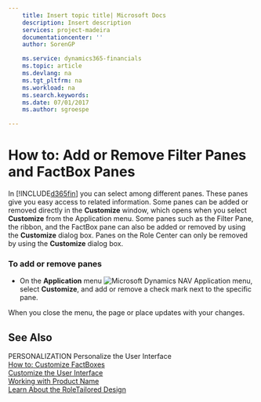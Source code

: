 ```yaml
---
    title: Insert topic title| Microsoft Docs
    description: Insert description
    services: project-madeira
    documentationcenter: ''
    author: SorenGP

    ms.service: dynamics365-financials
    ms.topic: article
    ms.devlang: na
    ms.tgt_pltfrm: na
    ms.workload: na
    ms.search.keywords:
    ms.date: 07/01/2017
    ms.author: sgroespe

---
```

# How to: Add or Remove Filter Panes and FactBox Panes
In [!INCLUDE[d365fin](includes/d365fin_md.md)] you can select among different panes. These panes give you easy access to related information. Some panes can be added or removed directly in the **Customize** window, which opens when you select **Customize** from the Application menu. Some panes such as the Filter Pane, the ribbon, and the FactBox pane can also be added or removed by using the **Customize** dialog box. Panes on the Role Center can only be removed by using the **Customize** dialog box.  
  
### To add or remove panes  
  
-   On the **Application** menu ![Microsoft Dynamics NAV Application menu](../media/rtc_applicationmenu.png "RTC\_ApplicationMenu"), select **Customize**, and add or remove a check mark next to the specific pane.  
  
 When you close the menu, the page or place updates with your changes.  
  
## See Also  
 PERSONALIZATION Personalize the User Interface   
 [How to: Customize FactBoxes](../how-to-customize-factboxes.md)   
 [Customize the User Interface](../customize-the-user-interface.md)   
 [Working with Product Name](../working-with-$-p_1-product-name-$-.md)   
 [Learn About the RoleTailored Design](../learn-about-the-roletailored-design.md)